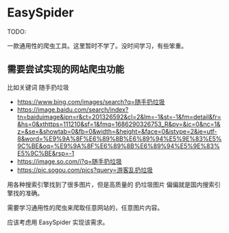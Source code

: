 # EasySpider

TODO:

一款通用性的爬虫工具。这里暂时不学了。没时间学习，有些笨重。

## 需要尝试实现的网站爬虫功能

比如关键词 随手扔垃圾

- https://www.bing.com/images/search?q=随手扔垃圾
- https://image.baidu.com/search/index?tn=baiduimage&ipn=r&ct=201326592&cl=2&lm=-1&st=-1&fm=detail&fr=&hs=0&xthttps=111210&sf=1&fmq=1686290326753_R&pv=&ic=0&nc=1&z=&se=&showtab=0&fb=0&width=&height=&face=0&istype=2&ie=utf-8&word=%E9%9A%8F%E6%89%8B%E6%89%94%E5%9E%83%E5%9C%BE&oq=%E9%9A%8F%E6%89%8B%E6%89%94%E5%9E%83%E5%9C%BE&rsp=-1
- https://image.so.com/i?q=随手扔垃圾
- https://pic.sogou.com/pics?query=游客乱扔垃圾

用各种搜索引擎找到了很多图片，但是高质量的 扔垃圾图片 偏偏就是国内搜索引擎找的准确。

需要学习通用性的爬虫来爬取任意网站的，任意图片内容。

应该考虑用 EasySpider 实现该需求。

